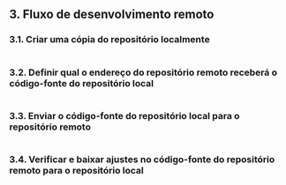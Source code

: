 ## 3. Fluxo de desenvolvimento remoto

### 3.1. Criar uma cópia do repositório localmente

```

```

### 3.2. Definir qual o endereço do repositório remoto receberá o código-fonte do repositório local

```

```

### 3.3. Enviar o código-fonte do repositório local para o repositório remoto

```

```

### 3.4. Verificar e baixar ajustes no código-fonte do repositório remoto para o repositório local

```

```
